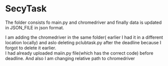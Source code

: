 # SecyTask
The folder consists fo main.py and chromedriver and finally data is updated in JSON_FILE in json format.

I am adding the chromedriver in the same folder( earlier I had it in a different location locally) and aslo deleting pclubtask.py after the deadline because I forgot to delete it earlier.  
I had already uploaded maiin.py file(which has the correct code) before deadline. 
And also I am changing relative path to chromedriver 
